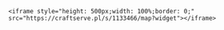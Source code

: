 
    <iframe style="height: 500px;width: 100%;border: 0;" src="https://craftserve.pl/s/1133466/map?widget"></iframe>
